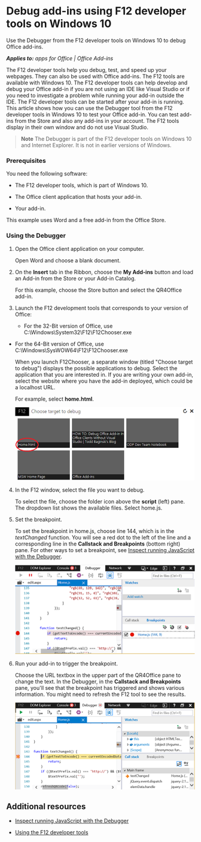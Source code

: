 
# Debug add-ins using F12 developer tools on Windows 10
Use the Debugger from the F12 developer tools on Windows 10 to debug Office add-ins.

 _**Applies to:** apps for Office | Office Add-ins_

The F12 developer tools help you debug, test, and speed up your webpages. They can also be used with Office add-ins. The F12 tools are available with Windows 10. 
The F12 developer tools can help develop and debug your Office add-in if you are not using an IDE like Visual Studio or if you need to investigate a problem while running your add-in outside the IDE. The F12 developer tools can be started after your add-in is running.
This article shows how you can use the Debugger tool from the F12 developer tools in Windows 10 to test your Office add-in. You can test add-ins from the Store and also any add-ins in your account. The F12 tools display in their own window and do not use Visual Studio.

 >**Note**  The Debugger is part of the F12 developer tools on Windows 10 and Internet Explorer. It is not in earlier versions of Windows. 


### Prerequisites

You need the following software:


- The F12 developer tools, which is part of Windows 10. 
    
- The Office client application that hosts your add-in. 
    
- Your add-in. 
    
This example uses Word and a free add-in from the Office Store.


### Using the Debugger


1. Open the Office client application on your computer. 
    
    Open Word and choose a blank document. 
    
2. On the  **Insert** tab in the Ribbon, choose the **My Add-ins** button and load an Add-in from the Store or your Add-in Catalog.
    
    For this example, choose the Store button and select the QR4Office add-in.
    
3. Launch the F12 development tools that corresponds to your version of Office:
    
      - For the 32-Bit version of Office, use C:\Windows\System32\F12\F12Chooser.exe
    
  - For the 64-Bit version of Office, use C:\Windows\SysWOW64\F12\F12Chooser.exe
    

    When you launch F12Chooser, a separate window (titled "Choose target to debug") displays the possible applications to debug. Select the application that you are interested in. If you are writing your own add-in, select the website where you have the add-in deployed, which could be a localhost URL. 
    
    For example, select  **home.html**. 
    
    ![F12Chooser screen, pointing to bubbles add-in](../images/4f8823a3-595a-4657-83ac-8b235a7ba087.png)

4. In the F12 window, select the file you want to debug.
    
    To select the file, choose the folder icon above the  **script** (left) pane. The dropdown list shows the available files. Select home.js.
    
5. Set the breakpoint.
    
    To set the breakpoint in home.js, choose line 144, which is in the  _textChanged_ function. You will see a red dot to the left of the line and a corresponding line in the **Callstack and Breakpoints** (bottom right) pane. For other ways to set a breakpoint, see [Inspect running JavaScript with the Debugger](https://msdn.microsoft.com/library/dn255007%28v=vs.85%29.aspx). 
    
    ![Debugger with breakpoint in home.js file](../images/e3cbc7ca-8b21-4ebb-b7a1-93e2364f1d16.png)

6. Run your add-in to trigger the breakpoint.
    
    Choose the URL textbox in the upper part of the QR4Office pane to change the text. In the Debugger, in the  **Callstack and Breakpoints** pane, you'll see that the breakpoint has triggered and shows various information. You might need to refresh the F12 tool to see the results.
    
    ![Debugger with results from the triggered breakpoint](../images/e0bcd036-91ce-4509-ae98-6c10b593d61b.png)


## Additional resources



- [Inspect running JavaScript with the Debugger](https://msdn.microsoft.com/library/dn255007%28v=vs.85%29.aspx)
    
- [Using the F12 developer tools](https://msdn.microsoft.com/en-us/library/bg182326%28v=vs.85%29.aspx)
    
